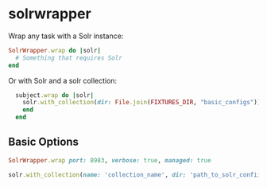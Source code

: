 # solrwrapper

Wrap any task with a Solr instance:

```ruby
SolrWrapper.wrap do |solr|
  # Something that requires Solr
end
```

Or with Solr and a solr collection:

```ruby
  subject.wrap do |solr|
    solr.with_collection(dir: File.join(FIXTURES_DIR, "basic_configs")) do |collection_name|
    end
  end
```

## Basic Options

```ruby
SolrWrapper.wrap port: 8983, verbose: true, managed: true 
```

```ruby
solr.with_collection(name: 'collection_name', dir: 'path_to_solr_confiigs')
```